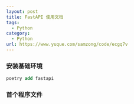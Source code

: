 ```yaml
---
layout: post
title: FastAPI 使用文档
tags:
  - Python
category:
  - Python
url: https://www.yuque.com/samzong/code/ecgq7v
---
```




### 安装基础环境&#xA;&#xA;

```sql
poetry add fastapi
```



### 首个程序文件

